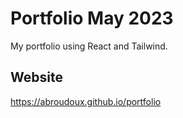 # Portfolio May 2023

My portfolio using React and Tailwind.


## Website

https://abroudoux.github.io/portfolio
